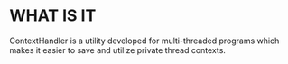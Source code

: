 # WHAT IS IT
ContextHandler is a utility developed for multi-threaded programs which makes it easier to save and utilize private thread contexts.
